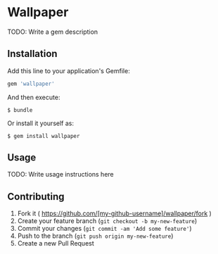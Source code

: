 # Wallpaper

TODO: Write a gem description

## Installation

Add this line to your application's Gemfile:

```ruby
gem 'wallpaper'
```

And then execute:

    $ bundle

Or install it yourself as:

    $ gem install wallpaper

## Usage

TODO: Write usage instructions here

## Contributing

1. Fork it ( https://github.com/[my-github-username]/wallpaper/fork )
2. Create your feature branch (`git checkout -b my-new-feature`)
3. Commit your changes (`git commit -am 'Add some feature'`)
4. Push to the branch (`git push origin my-new-feature`)
5. Create a new Pull Request
